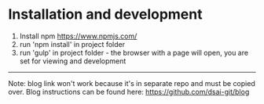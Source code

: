 # Installation and development

1. Install npm https://www.npmjs.com/
2. run 'npm install' in project folder
3. run 'gulp' in project folder - the browser with a page will open, you are set for viewing and development

---

Note: blog link won't work because it's in separate repo and must be copied over. Blog instructions can be found here: https://github.com/dsai-git/blog
